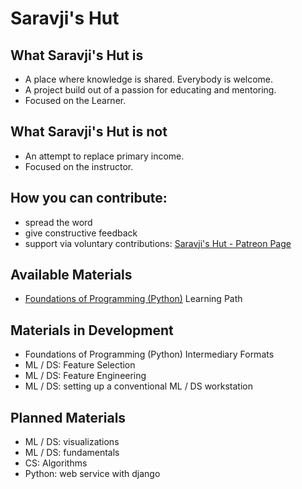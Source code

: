# Saravji's Hut

## What Saravji's Hut is
- A place where knowledge is shared. Everybody is welcome.  
- A project build out of a passion for educating and mentoring.  
- Focused on the Learner.  

## What Saravji's Hut is not
- An attempt to replace primary income.
- Focused on the instructor.  

## How you can contribute:
- spread the word  
- give constructive feedback  
- support via voluntary contributions: [Saravji's Hut - Patreon Page](https://www.patreon.com/saravjis_hut)  

## Available Materials
- [Foundations of Programming (Python)](FDN_Prog/README.md) Learning Path  

## Materials in Development
- Foundations of Programming (Python) Intermediary Formats  
- ML / DS: Feature Selection  
- ML / DS: Feature Engineering  
- ML / DS: setting up a conventional ML / DS workstation  

## Planned Materials
- ML / DS: visualizations  
- ML / DS: fundamentals  
- CS: Algorithms  
- Python: web service with django  